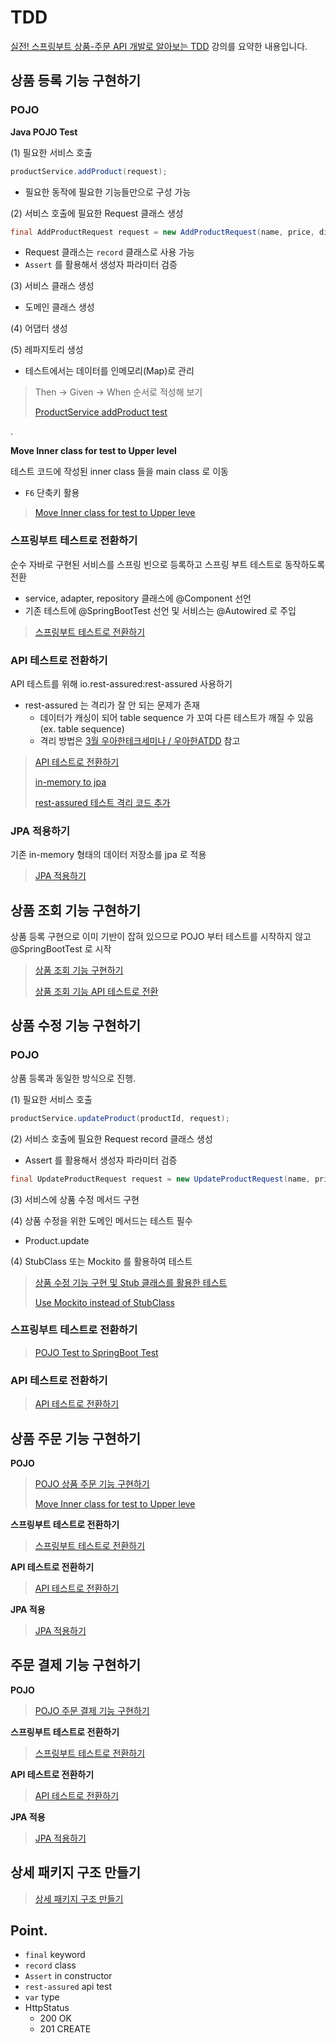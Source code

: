 # TDD

[실전! 스프링부트 상품-주문 API 개발로 알아보는 TDD](https://www.inflearn.com/course/%EC%8A%A4%ED%94%84%EB%A7%81%EB%B6%80%ED%8A%B8-%EC%8B%A4%EC%A0%84-%EC%83%81%ED%92%88%EC%A3%BC%EB%AC%B8-tdd/dashboard) 강의를 요약한 내용입니다.

## 상품 등록 기능 구현하기

### POJO

**Java POJO Test**

(1) 필요한 서비스 호출
```java
productService.addProduct(request);
```
- 필요한 동작에 필요한 기능들만으로 구성 가능

(2) 서비스 호출에 필요한 Request 클래스 생성
```java
final AddProductRequest request = new AddProductRequest(name, price, discountPolicy);
```
- Request 클래스는 `record` 클래스로 사용 가능
- `Assert` 를 활용해서 생성자 파라미터 검증

(3) 서비스 클래스 생성
- 도메인 클래스 생성

(4) 어댑터 생성

(5) 레파지토리 생성
- 테스트에서는 데이터를 인메모리(Map)로 관리

> Then -> Given -> When 순서로 적성해 보기
> 
> [ProductService addProduct test](https://github.com/jihunparkme/Study-project-spring-java/commit/cd9618b3796bc23676d8b139b32c96a9d488beb5)

.

**Move Inner class for test to Upper level**

테스트 코드에 작성된 inner class 들을 main class 로 이동
- `F6` 단축키 활용

> [Move Inner class for test to Upper leve](https://github.com/jihunparkme/Study-project-spring-java/commit/77f7c48116c8a6cef995c5cb606eef8a696ac227)

### 스프링부트 테스트로 전환하기

순수 자바로 구현된 서비스를 스프링 빈으로 등록하고 스프링 부트 테스트로 동작하도록 전환
- service, adapter, repository 클래스에 @Component 선언
- 기존 테스트에 @SpringBootTest 선언 및 서비스는 @Autowired 로 주입 

> [스프링부트 테스트로 전환하기](https://github.com/jihunparkme/Study-project-spring-java/commit/6760bf24931426bd05d612de3249df806f8f9bf8)

### API 테스트로 전환하기

API 테스트를 위해 io.rest-assured:rest-assured 사용하기
- rest-assured 는 격리가 잘 안 되는 문제가 존재
  - 데이터가 캐싱이 되어 table sequence 가 꼬여 다른 테스트가 깨질 수 있음(ex. table sequence)
  - 격리 방법은 [3월 우아한테크세미나 / 우아한ATDD](https://www.youtube.com/watch?v=ITVpmjM4mUE) 참고

> [API 테스트로 전환하기](https://github.com/jihunparkme/Study-project-spring-java/commit/23cb68c22a17024770c53ac2f5a9acaf0f5d3f37)
>
> [in-memory to jpa](https://github.com/jihunparkme/Study-project-spring-java/commit/2ae8051aedca8205f47e1910e89c59331eefce2c)
>
> [rest-assured 테스트 격리 코드 추가](https://github.com/jihunparkme/Study-project-spring-java/commit/45c3b6e33810b7495f46addcc8f8a2177119a54d)

### JPA 적용하기

기존 in-memory 형태의 데이터 저장소를 jpa 로 적용

> [JPA 적용하기](https://github.com/jihunparkme/Study-project-spring-java/commit/6161a4ca2f625ea544926294c5834abfd71265db)

## 상품 조회 기능 구현하기

상품 등록 구현으로 이미 기반이 잡혀 있으므로 POJO 부터 테스트를 시작하지 않고 @SpringBootTest 로 시작

> [상품 조회 기능 구현하기](https://github.com/jihunparkme/Study-project-spring-java/commit/31059fc6e7451c8ac337c4eb94b8ceb703a79d0f)
>
> [상품 조회 기능 API 테스트로 전환](https://github.com/jihunparkme/Study-project-spring-java/commit/398a9fb06745cdcb458abf32ba72e7fb6d52b69c)

## 상품 수정 기능 구현하기

### POJO

상품 등록과 동일한 방식으로 진행.

(1) 필요한 서비스 호출
```java
productService.updateProduct(productId, request);
```

(2) 서비스 호출에 필요한 Request record 클래스 생성
- Assert 를 활용해서 생성자 파라미터 검증
```java
final UpdateProductRequest request = new UpdateProductRequest(name, price, discountPolicy);
```

(3) 서비스에 상품 수정 메서드 구현

(4) 상품 수정을 위한 도메인 메서드는 테스트 필수
- Product.update

(4) StubClass 또는 Mockito 를 활용하여 테스트

> [상품 수정 기능 구현 및 Stub 클래스를 활용한 테스트](https://github.com/jihunparkme/Study-project-spring-java/commit/ef37e180a0072560a38fc04ff32eb0998ae86019)
> 
> [Use Mockito instead of StubClass](https://github.com/jihunparkme/Study-project-spring-java/commit/7361bfa68d980c14b289b30973b36f54c3f59218)

### 스프링부트 테스트로 전환하기

> [POJO Test to SpringBoot Test](https://github.com/jihunparkme/Study-project-spring-java/commit/e52d9694562c230a78a26dea4dbe001dd5f57335)

### API 테스트로 전환하기

> [API 테스트로 전환하기](https://github.com/jihunparkme/Study-project-spring-java/commit/8990a65831422b3d8e9650ca514fcfe8281eb7b6)

## 상품 주문 기능 구현하기

**POJO**

> [POJO 상품 주문 기능 구현하기](https://github.com/jihunparkme/Study-project-spring-java/commit/c697d1fb5dc9ba60cc164ef688f29889bd5419d7)
> 
> [Move Inner class for test to Upper leve](https://github.com/jihunparkme/Study-project-spring-java/commit/7db7c50cb4866be71d7036a6a1dd101331537f26)

**스프링부트 테스트로 전환하기**

> [스프링부트 테스트로 전환하기](https://github.com/jihunparkme/Study-project-spring-java/commit/d6f496f566e7bd354e0f60132cb7f08ddb8ad429)

**API 테스트로 전환하기**

> [API 테스트로 전환하기](https://github.com/jihunparkme/Study-project-spring-java/commit/1a5ce7ab653f2c05e3469bca2bfd58f33559a7e4)

**JPA 적용**

> [JPA 적용하기](https://github.com/jihunparkme/Study-project-spring-java/commit/abe8faed1b62c9f7bfa1e64452c7f8a5becde571)

## 주문 결제 기능 구현하기

**POJO**

> [POJO 주문 결제 기능 구현하기](https://github.com/jihunparkme/Study-project-spring-java/commit/dcaf15ad648516d4c4f06ff4011b34dac73eb9ed)

**스프링부트 테스트로 전환하기**

> [스프링부트 테스트로 전환하기](https://github.com/jihunparkme/Study-project-spring-java/commit/3f30f767abb4c9c6d949c51239c71a3ae2e98f82)

**API 테스트로 전환하기**

> [API 테스트로 전환하기](https://github.com/jihunparkme/Study-project-spring-java/commit/001dc06edaafe5750b614a6629038026e5f696cf)

**JPA 적용**

> [JPA 적용하기](https://github.com/jihunparkme/Study-project-spring-java/commit/3423b8c9b6a1041b2aa3e1177f6b3816b77e09d8)

## 상세 패키지 구조 만들기

> [상세 패키지 구조 만들기](https://github.com/jihunparkme/Study-project-spring-java/commit/f15572fb55d486ef6172a7dd6d9ad65ccc5091ac)

## Point.

- `final` keyword
- `record` class
- `Assert` in constructor
- `rest-assured` api test
- `var` type
- HttpStatus
  - 200 OK
  - 201 CREATE